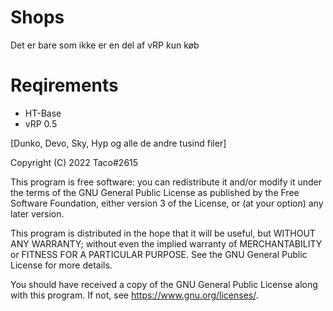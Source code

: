 # Shops

Det er bare som ikke er en del af vRP kun køb

# Reqirements 

- HT-Base
- vRP 0.5 


[Dunko, Devo, Sky, Hyp og alle de andre tusind filer]

Copyright (C) 2022 Taco#2615

This program is free software: you can redistribute it and/or modify
it under the terms of the GNU General Public License as published by
the Free Software Foundation, either version 3 of the License, or
(at your option) any later version.

This program is distributed in the hope that it will be useful,
but WITHOUT ANY WARRANTY; without even the implied warranty of
MERCHANTABILITY or FITNESS FOR A PARTICULAR PURPOSE.  See the
GNU General Public License for more details.

You should have received a copy of the GNU General Public License
along with this program.  If not, see <https://www.gnu.org/licenses/>.

